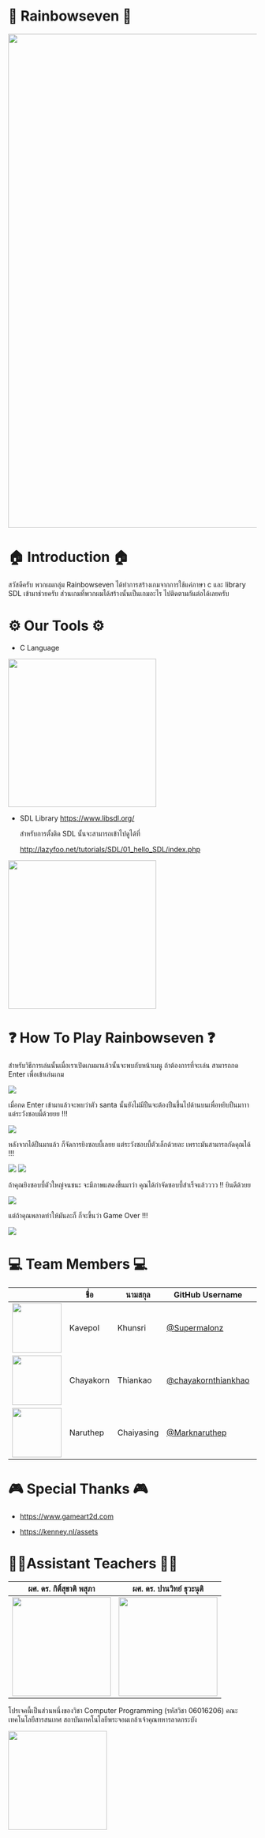 # 🌈 Rainbowseven 🌈
<img src="https://scontent.fbkk1-2.fna.fbcdn.net/v/t31.0-8/30848890_1887034074697741_3841040813345735593_o.jpg?_nc_cat=0&_nc_eui2=v1%3AAeFHmrl-EzhdykvzhOLuaebTsiedRmY6bQDRsJ6yLgp_4nGHHFCYavDYANsMKjYNiWBAFKKAou-BYbm-O4JJZl6KuDudvMA9VilXkwPXxRIT4Q&oh=375d3a3ef19205eec7f91b6748fbdebe&oe=5B4FE2D0" width="1000px">

# 🏠 Introduction 🏠
สวัสดีครับ พวกผมกลุ่ม Rainbowseven ได้ทำการสร้างเกมจากการใช้แค่ภาษา c และ library SDL เข้ามาช่วยครับ ส่วนเกมที่พวกผมได้สร้างนั้นเป็นเกมอะไร ไปติดตามกันต่อได้เลยครับ

# ⚙️ Our Tools ⚙️
* C Language

<img src="https://betanews.com/wp-content/uploads/2016/11/C-language.jpg" width="300px">

* SDL Library 
https://www.libsdl.org/

    สำหรับการตั้งติด SDL นั้นจะสามารถเข้าไปดูได้ที่ 
    
    http://lazyfoo.net/tutorials/SDL/01_hello_SDL/index.php
<img src="https://upload.wikimedia.org/wikipedia/fr/2/26/SDL_logo.png" width="300px">

# ❓ How To Play Rainbowseven ❓
สำหรับวิธีการเล่นนั้นเมื่อเราเปิดเกมมาแล้วนั้นจะพบกับหน้าเมนู ถ้าต้องการที่จะเล่น สามารถกด Enter เพื่อเข้าเล่นเกม

<img src="https://scontent.fbkk1-1.fna.fbcdn.net/v/t1.0-9/31100332_1886731844727964_896591206438674468_n.jpg?_nc_fx=fbkk1-3&_nc_cat=0&oh=999d7eaf6ed6abf69fcd0b16f90f1da3&oe=5B642FB0" width="px">

เมื่อกด Enter เข้ามาแล้วจะพบว่าตัว santa นั้นยังไม่มีปืนจะต้องปืนขึ้นไปด้านบนเพื่อหยิบปืนมาาา แต่ระวังซอบมี้ด้วยยย !!!

<img src="https://scontent.fbkk1-3.fna.fbcdn.net/v/t31.0-8/30167351_1886736974727451_2878365370554588107_o.jpg?_nc_cat=0&oh=e8b0f8101956628292173bedaf15d86c&oe=5B5D8BC3" width="px">

หลังจากได้ปืนมาแล้ว ก็จัดการยิงซอบบี้เลยย แต่ระวังซอบบี้ตัวเล็กด้วยละ เพราะมันสามารถกัดคุณได้ !!!

<img src="https://scontent.fbkk1-3.fna.fbcdn.net/v/t31.0-8/30821086_1886736978060784_3255758451243597313_o.jpg?_nc_cat=0&oh=d0333653b1906be8f9202d921f3d518a&oe=5B65AEAF" width="px">
<img src="https://scontent.fbkk1-3.fna.fbcdn.net/v/t31.0-8/30167647_1886736981394117_7589773370649363524_o.jpg?_nc_cat=0&oh=e65a01513da01500466f33b48cc92c10&oe=5B6C9087" width="px">

ถ้าคุณยิงซอบบี้ตัวใหญ่จนชนะ จะมีภาพแสดงขึ้นมาว่า คุณได้กำจัดซอบบี้สำเร็จแล้วววว !! ยินดีด้วยย

<img src="https://scontent.fbkk1-3.fna.fbcdn.net/v/t31.0-8/30167260_1886887128045769_3405921533809033247_o.jpg?_nc_cat=0&oh=327462a4faf115d6ae68e669c4da384b&oe=5B6242C0" width="px">


แต่ถ้าคุณพลาดท่าให้มันละก็ ก็จะขึ้นว่า Game Over !!!

<img src="https://scontent.fbkk1-3.fna.fbcdn.net/v/t31.0-8/30425502_1886887124712436_5291677656296415631_o.jpg?_nc_cat=0&oh=81576fbeb71b610e6a25c7e8522984e6&oe=5B56127B" width="px">

# 💻 Team Members 💻
|  |ชื่อ|นามสกุล|GitHub Username|รหัสนักศึกษา|
|:-:|--|------|---------------|---------|
|<img src="https://scontent.fbkk1-3.fna.fbcdn.net/v/t1.0-9/18156901_1456506974417122_2622418456792260905_n.jpg?_nc_fx=fbkk1-3&_nc_cat=0&oh=486313cf448a30180b215a0fa841bb41&oe=5B59A1FB" width="100px">|Kavepol|Khunsri|[@Supermalonz](https://github.com/Supermalonz)|60070003|
|<img src="https://scontent.fbkk1-3.fna.fbcdn.net/v/t1.0-9/10806376_942596332434956_7575925399337993121_n.jpg?_nc_fx=fbkk1-3&_nc_cat=0&oh=9bfdf7e77c8f528e20f61109e78c0a59&oe=5B714556" width="100px">|Chayakorn|Thiankao|[@chayakornthiankhao](https://github.com/chayakornthiankhao)|60070013|
|<img src="https://scontent.fbkk1-2.fna.fbcdn.net/v/t1.0-9/23621411_1353041484824274_1191224248939719052_n.jpg?_nc_fx=fbkk1-3&_nc_cat=0&oh=20d19416dca74cfb0901cacf99a24806&oe=5B66378E" width="100px">|Naruthep| Chaiyasing|[@Marknaruthep](https://github.com/Marknaruthep)|600700038|

# 🎮 Special Thanks 🎮
* https://www.gameart2d.com

* https://kenney.nl/assets

# 👨‍💻Assistant Teachers 👨‍💻
|ผศ. ดร. กิติ์สุชาติ พสุภา|ผศ. ดร. ปานวิทย์ ธุวะนุติ|
|:-:|:-:|
|<img src="https://scontent.fbkk1-4.fna.fbcdn.net/v/t1.0-9/14611010_10153805956002331_6002362915012083123_n.jpg?_nc_fx=fbkk1-3&_nc_cat=0&oh=fdf96ad3e3dd2eb670a52e234fe22660&oe=5B50638F" width="200px">|<img src="https://scontent.fbkk1-5.fna.fbcdn.net/v/t1.0-9/10402732_10152130758782532_1878791821436724505_n.jpg?_nc_fx=fbkk1-3&_nc_cat=0&oh=dd17f1fba49f9b67512e40211665addb&oe=5B9A52E5" width="200px">|

โปรเจคนี้เป็นส่วนหนึ่งของวิชา Computer Programming (รหัสวิชา 06016206)
คณะเทคโนโลยีสารสนเทศ สถาบันเทคโนโลยีพระจอมเกล้าเจ้าคุณทหารลาดกระบัง

<img src="https://yt3.ggpht.com/a-/AJLlDp0EOlwex4kizWJ8wvKXQMMmjdJFCJEeHnYrww=s900-mo-c-c0xffffffff-rj-k-no" width="200px">
